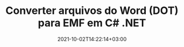 ---
############################# Static ############################
layout: "autogen-gist"
date: 2021-10-02T14:22:14+03:00
draft: false
path: "pt/total/net/conversion/dot-to-emf/"
other_out_formats: "PDF DOC DOCX DOCM DOT DOTX DOTM TXT RTF HTML HTM MHTML MHT XLS XLSX XLSM XLSB XLT XLTX XLTM XLAM CSV TSV DIF SXC FODS PPT PPTX PPS PPSX PPSM POT POTX PPTM POTM ODT OTT OTP ODP ODS EMZ WMZ SVG SVGZ XPS TEX DCM WMF EMF BMP PNG GIF JPEG TIFF ICO WEBP JP2 TGA PSB PSD EPUB MD FODP JPG"
ad_headline: "Converter DOT para EMF | .NET"
ad_description: "A solução mais precisa de conversão de documentos DOT para EMF para seus aplicativos .NET."

############################# Head ############################
head_title: "Converter DOT para EMF em C# ASP.NET | Conversão de Documentos .NET Word"
head_description: "API de conversão de documentos de processamento de texto .NET. Converta DOT para EMF e mais de 100 outras imagens e formatos de arquivo em aplicativos .NET (C#, VB.NET, ASP.NET e .NET Core). Exiba o documento EMF convertido como visualizador de HTML."

############################# Header ############################
title: "Converter arquivos do Word (DOT) para EMF em C# .NET"
description: "Converta programaticamente DOT (arquivos do Word) para EMF em aplicativos C# VB.NET e ASP.NET usando recursos flexíveis de conversão de documentos que permitem personalizar a aparência do documento resultante. Converta todos os formatos populares de documentos de processamento de texto para planilhas do Excel, apresentações do PowerPoint, PDF, Photoshop, eBook, web e formatos de arquivo de imagem. A API de conversão .NET nativa oferece várias opções de conversão de documentos para converter todo o documento ou escolher páginas específicas do arquivo de documento de origem com base nos números de página ou intervalos de página seletivos e converter facilmente para um formato de documento compatível."

############################# SubMenu ############################
submenu:
    enable: false

############################# Content ############################
content:
    enable: true
    block:
    - title_left: "Como converter DOT para EMF em C# .NET"
      content_left: |
          Siga estes passos simples para conversão de DOT para EMF em .NET. Visualize o documento EMF convertido como está ou renderize e exiba como HTML sem usar nenhum software externo.

          -   Crie um objeto **Converter** para converter um documento DOT
          -   Defina as opções de conversão para o formato EMF
          -   Chame o método **Convert** da instância de classe **Converter** para conversão em EMF
          -   Definir opções para visualizador de HTML
          -   Crie o objeto **Viewer** para visualizar o EMF convertido como HTML
          
      title_right: "Instruções de download e instalação"
      content_right: |
          Você precisa dos namespaces `GroupDocs.Conversion` e `GroupDocs.Viewer` para converter formatos de arquivo de palavras em uma ampla variedade de imagens e tipos de documentos, como PDF, Microsoft Office (Word, Excel, PowerPoint, Project, Outlook), OpenDocument, HTML e diagramas CAD. Explore outras [APIs .NET para documentos do Office](https://products.conholdate.com/total/net/) oferecidas pela Conholdate.Total.
          
          Obtenha os respectivos arquivos de montagem do [Transferências](https://downloads.conholdate.com/total/net) ou busque o pacote inteiro do [Nuget](https://www.nuget.org/packages/Conholdate.Total/) para adicionar `Conholdate.Total para .NET` diretamente em seu espaço de trabalho.
          
      gisthash: "4f311c07ae9ee691b8afb7960aa6c806"
      gistfile: "word-to-pdf-conversion.cs"

    - title_left: "Adicionar marca d'água de texto ou imagem ao EMF em C #"
      content_left: |
          Converta documentos com precisão (DOT para EMF) exatamente como o arquivo original e aplique marcas d'água de texto ou imagem às páginas do documento convertido usando C# .NET.

          -   Crie um objeto **Converter** para converter um documento DOT
          -   Crie uma nova instância da classe **WatermarkOptions**
          -   Especifique as propriedades da marca d'água (cor, largura, texto, imagem etc.)
          -   Instanciar a classe **ConvertOptions** adequada
          -   Defina a propriedade **Watermark** da instância **ConvertOptions**
          -   Chame o método **Convert** da instância de classe **Converter** para conversão em EMF
        
      title_right: "Extração de informações do documento de origem"
      content_right: |
          O recurso de extração de informações de documentos não apenas permite obter as informações básicas sobre o arquivo do documento de origem, mas também suporta a extração de algumas informações valiosas específicas do formato de arquivo, como datas de início e término de um arquivo do Microsoft Project, quaisquer restrições de impressão em um documento PDF, lista de pastas incluídas em um arquivo de dados do Outlook etc.

          Converta formatos de arquivo de documentos populares em diferentes sistemas operacionais, como Windows, Linux ou macOS, usando plataformas como Windows Azure, Mono e Xamarin.
          
      gisthash: "a15affe15284876ce010a315a09da1f0"
      gistfile: "convert-word-to-pdf-and-add-text-watermark-to-converted-pdf.cs"

    - title_left: "Converter Word Protegido por Senha para PDF"
      content_left: |
          A conversão de documentos protegidos por senha em .NET agora é mais fácil com as APIs Conholdate.Total para .NET. Basta adicionar algumas linhas de código C# e converter com precisão um documento do Microsoft Word protegido por senha em um arquivo PDF sem usar nenhum software externo.

          -   Defina **LoadOptions** e defina a senha nas opções de carregamento específicas do documento
          -   Crie um objeto **Converter** para converter um documento do Word
          -   Instanciar a classe **PdfConvertOptions**
          -   Chame o método **Convert** da instância da classe **Converter** para conversão em PDF
          
      title_right: "Carregar e converter documentos localizados remotamente"
      content_right: |
          Usando Conholdate.Total para .NET – os desenvolvedores podem carregar e converter documentos de vários locais remotos e recursos de armazenamento de documentos em nuvem, como Amazon S3, Microsoft Azure Blob, FTP, disco local, fluxo ou um URL simples. Você só precisa especificar o método para obter o fluxo de documentos localizado remotamente e, em seguida, passá-lo para a classe Converter como construtor.
          
          As APIs do Conholdate.Total para .NET são nativas do Windows Forms, ASP.NET, WPF, WCF ou qualquer tipo de aplicativo baseado no .NET Framework 2.0 ou posterior.
          
      gisthash: "3b7541492166a47d49ca85c55b531055"
      gistfile: "convert-password-protected-word-to-pdf.cs"

############################# About Formats ############################
about_formats:
    enable: false
############################# More Formats ############################
more_formats:
    enable: true
    auto: false
    other_out_formats: PDF DOC DOCX DOCM DOT DOTX DOTM TXT RTF HTML HTM MHTML MHT XLS XLSX XLSM XLSB XLT XLTX XLTM XLAM CSV TSV DIF SXC FODS PPT PPTX PPS PPSX PPSM POT POTX PPTM POTM ODT OTT OTP ODP ODS EMZ WMZ SVG SVGZ XPS TEX DCM WMF EMF BMP PNG GIF JPEG TIFF ICO WEBP JP2 TGA PSB PSD EPUB MD FODP JPG
############################# Back to top ###############################
back_to_top:
  enable: true
---
